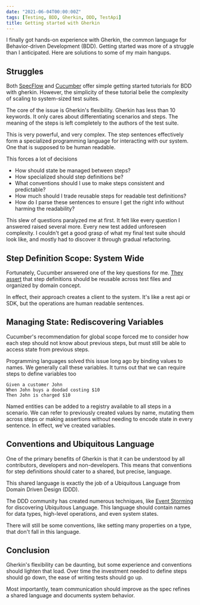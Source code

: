 ```yaml
---
date: "2021-06-04T00:00:00Z"
tags: [Testing, BDD, Gherkin, DDD, TestApi]
title: Getting started with Gherkin
---
```


I finally got hands-on experience with Gherkin, the common language for Behavior-driven Development (BDD). Getting started was more of a struggle than I anticipated. Here are solutions to some of my main hangups.
<!--more-->

## Struggles

Both [SpecFlow](https://specflow.org/) and [Cucumber](https://cucumber.io/docs/guides/10-minute-tutorial) offer simple getting started tutorials for BDD with gherkin.
However, the simplicity of these tutorial belie the complexity of scaling to system-sized test suites.

The core of the issue is Gherkin's flexibility. Gherkin has less than 10 keywords. It only cares about differentiating scenarios and steps. The meaning of the steps is left completely to the authors of the test suite.

This is very powerful, and very complex. The step sentences effectively form a specialized programming language for interacting with our system. One that is supposed to be human readable.

This forces a lot of decisions
- How should state be managed between steps?
- How specialized should step definitions be?
- What conventions should I use to make steps consistent and predictable?
- How much should I trade reusable steps for readable test definitions?
- How do I parse these sentences to ensure I get the right info without harming the readability?

This slew of questions paralyzed me at first. It felt like every question I answered raised several more. Every new test added unforeseen complexity. I couldn't get a good grasp of what my final test suite should look like, and mostly had to discover it through gradual refactoring.

## Step Definition Scope: System Wide

Fortunately, Cucumber answered one of the key questions for me. [They assert](https://cucumber.io/docs/guides/anti-patterns) that step definitions should be reusable across test files and organized by domain concept.

In effect, their approach creates a client to the system. It's like a rest api or SDK, but the operations are human readable sentences.

## Managing State: Rediscovering Variables

Cucumber's recommendation for global scope forced me to consider how each step should not know about previous steps, but must still be able to access state from previous steps.

Programming languages solved this issue long ago by binding values to names. We generally call these variables.
It turns out that we can require steps to define variables too

```gherkin
Given a customer John
When John buys a doodad costing $10
Then John is charged $10
```

Named entities can be added to a registry available to all steps in a scenario. We can refer to previously created values by name, mutating them across steps or making assertions without needing to encode state in every sentence. In effect, we've created variables.

## Conventions and Ubiquitous Language

One of the primary benefits of Gherkin is that it can be understood by all contributors, developers and non-developers. This means that conventions for step definitions should cater to a shared, but precise, language.

This shared language is exactly the job of a Ubiquitous Language from Domain Driven Design (DDD). 

The DDD community has created numerous techniques, like [Event Storming](https://www.eventstorming.com/) for discovering Ubiquitous Language. This language should contain names for data types, high-level operations, and even system states.

There will still be some conventions, like setting many properties on a type, that don't fall in this language.

## Conclusion

Gherkin's flexibility can be daunting, but some experience and conventions should lighten that load. Over time the investment needed to define steps should go down, the ease of writing tests should go up.

Most importantly, team communication should improve as the spec refines a shared language and documents system behavior.

